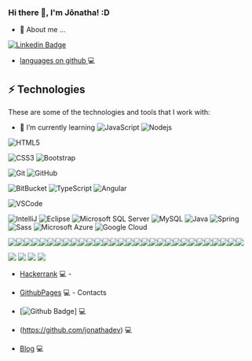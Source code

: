 ### Hi there 👋,  I'm Jônatha! :D

- 💬 About me ...

[![Linkedin Badge](https://img.shields.io/badge/-LinkedIn-blue?style=flat-square&logo=Linkedin&logoColor=white&link=https://www.linkedin.com/in/jônatha-mendonça-dos-santos-653b988b)](https://www.linkedin.com/in/jônatha-mendonça-dos-santos-653b988b)


- [languages on github ](https://resume.github.io/?jonathadev) 💻

## ⚡ Technologies
These are some of the technologies and tools that I work with:

- 🌱 I’m currently learning ![JavaScript](https://img.shields.io/badge/-JavaScript-black?style=flat-square&logo=javascript)
![Nodejs](https://img.shields.io/badge/-Nodejs-339933?style=flat-square&logo=Node.js&logoColor=white)

![HTML5](https://img.shields.io/badge/-HTML5-E34F26?style=flat-square&logo=html5&logoColor=white)

![CSS3](https://img.shields.io/badge/-CSS3-1572B6?style=flat-square&logo=css3)
![Bootstrap](https://img.shields.io/badge/-Bootstrap-563D7C?style=flat-square&logo=bootstrap)

![Git](https://img.shields.io/badge/-Git-black?style=flat-square&logo=git)
![GitHub](https://img.shields.io/badge/-GitHub-181717?style=flat-square&logo=github)


![BitBucket](https://img.shields.io/badge/-BitBucket-darkblue?style=flat-square&logo=bitbucket)
![TypeScript](https://img.shields.io/badge/-TypeScript-007ACC?style=flat-square&logo=typescript)
![Angular](https://img.shields.io/badge/-Angular-DD0031?style=flat-square&logo=angular)

![VSCode](https://img.shields.io/badge/-VSCode-007ACC?style=flat-square&logo=visual-studio-code&logoColor=white)

![IntelliJ](https://img.shields.io/badge/-IntelliJ%20IDEA-black?style=flat-square&logo=intellij-idea&logoColor=white)
![Eclipse](https://img.shields.io/badge/-Eclipse-2C2255?style=flat-square&logo=eclipse&logoColor=white)
![Microsoft SQL Server](https://img.shields.io/badge/-SQL%20Server-CC2927?style=flat-square&logo=microsoft-sql-server&logoColor=white)
![MySQL](https://img.shields.io/badge/-MySQL-4479A1?style=flat-square&logo=mysql&logoColor=white)
![Java](https://img.shields.io/badge/-Java-007396?style=flat-square&logo=java)
![Spring](https://img.shields.io/badge/-Spring-6DB33F?style=flat-square&logo=spring&logoColor=white)
![Sass](https://img.shields.io/badge/-Sass-CC6699?style=flat-square&logo=sass&logoColor=white)
![Microsoft Azure](https://img.shields.io/badge/Microsoft%20Azure-0089D6?style=flat-square&logo=microsoft-azure&logoColor=white)
![Google Cloud](https://img.shields.io/badge/Google%20Cloud-4285F4?style=flat-square&logo=google-cloud&logoColor=white)

<img src="https://img.shields.io/badge/react%20-%2320232a.svg?&style=for-the-badge&logo=react&logoColor=%2361DAFB"/><img src="https://img.shields.io/badge/vuejs%20-%2335495e.svg?&style=for-the-badge&logo=vue.js&logoColor=%234FC08D"/><img src ="https://img.shields.io/badge/postgres-%23316192.svg?&style=for-the-badge&logo=postgresql&logoColor=white"/><img src ="https://img.shields.io/badge/MongoDB-%234ea94b.svg?&style=for-the-badge&logo=mongodb&logoColor=white"/><img src ="https://img.shields.io/badge/sqlite-%2307405e.svg?&style=for-the-badge&logo=sqlite&logoColor=white"/><img src ="https://img.shields.io/badge/oracle%20-%23F00000.svg?&style=for-the-badge&logo=oracle&logoColor=white" /><img src="https://img.shields.io/badge/c%23%20-%23239120.svg?&style=for-the-badge&logo=c-sharp&logoColor=white"/><img src="https://img.shields.io/badge/c%20-%2300599C.svg?&style=for-the-badge&logo=c&logoColor=white"/><img src="https://img.shields.io/badge/php-%23777BB4.svg?&style=for-the-badge&logo=php&logoColor=white"/><img src="https://img.shields.io/badge/ruby-%23CC342D.svg?&style=for-the-badge&logo=ruby&logoColor=white"/><img src="https://img.shields.io/badge/r-%23276DC3.svg?&style=for-the-badge&logo=r&logoColor=white"/><img src="https://img.shields.io/badge/material%20ui%20-%230081CB.svg?&style=for-the-badge&logo=material-ui&logoColor=white"/><img src="https://img.shields.io/badge/redux%20-%23593d88.svg?&style=for-the-badge&logo=redux&logoColor=white"/><img src="https://img.shields.io/badge/jquery%20-%230769AD.svg?&style=for-the-badge&logo=jquery&logoColor=white"/><img src="https://img.shields.io/badge/django%20-%23092E20.svg?&style=for-the-badge&logo=django&logoColor=white"/><img src="https://img.shields.io/badge/rails%20-%23CC0000.svg?&style=for-the-badge&logo=ruby-on-rails&logoColor=white"/><img src="https://img.shields.io/badge/laravel%20-%23FF2D20.svg?&style=for-the-badge&logo=laravel&logoColor=white"/><img src="https://img.shields.io/badge/Flutter%20-%2302569B.svg?&style=for-the-badge&logo=Flutter&logoColor=white" /><img src="https://img.shields.io/badge/heroku%20-%23430098.svg?&style=for-the-badge&logo=heroku&logoColor=white"/><img src="https://img.shields.io/badge/apache%20-%23D42029.svg?&style=for-the-badge&logo=apache&logoColor=white"/><img src="https://img.shields.io/badge/adobe%20photoshop%20-%2331A8FF.svg?&style=for-the-badge&logo=adobe%20photoshop&logoColor=white"/><img src="https://img.shields.io/badge/unreal%20engine%20-%23313131.svg?&style=for-the-badge&logo=unreal%20engine&logoColor=white"/><img src="https://img.shields.io/badge/unity%20-%23000000.svg?&style=for-the-badge&logo=unity&logoColor=white"/><img src="https://img.shields.io/badge/battle.net%20-%2300AEFF.svg?&style=for-the-badge&logo=battle.net&logoColor=white"/><img src="https://img.shields.io/badge/steam%20-%23000000.svg?&style=for-the-badge&logo=steam&logoColor=white"/><img src="https://img.shields.io/badge/epic%20games%20-%23313131.svg?&style=for-the-badge&logo=epic%20games&logoColor=white"/><img src="https://img.shields.io/badge/ea%20-%23000000.svg?&style=for-the-badge&logo=ea&logoColor=white"/><img src="https://img.shields.io/badge/xbox%20-%23107C10.svg?&style=for-the-badge&logo=xbox&logoColor=white"/><img src="https://img.shields.io/badge/-Raspberry%20Pi-C51A4A?style=for-the-badge&logo=Raspberry-Pi"/><img src="https://img.shields.io/badge/-Arduino-00979D?style=for-the-badge&logo=Arduino&logoColor=white"/>


<img src="https://img.shields.io/badge/Stack_Overflow-FE7A16?style=for-the-badge&logo=stack-overflow&logoColor=white"/>
<img src="https://img.shields.io/badge/YouTube-FF0000?style=for-the-badge&logo=youtube&logoColor=white" />
<img src="https://img.shields.io/badge/Discord-7289DA?style=for-the-badge&logo=discord&logoColor=white" />
<img src="https://img.shields.io/badge/Twitch-9146FF?style=for-the-badge&logo=twitch&logoColor=white" />


- [Hackerrank](https://www.hackerrank.com/jonatha_mendonca) 💻 -


- [GithubPages](https://jonathadev.github.io/) 💻 - Contacts

- [![Github Badge](https://img.shields.io/badge/-Github-000?style=flat-square&logo=Github&logoColor=white&link=https://github.com/jonathadev)] 💻

- (https://github.com/jonathadev) 💻

- [Blog](http://programandocomojonatha.blogspot.com.br/) 💻


<!--
<img src="https://img.shields.io/badge/-Stack%20overflow-FE7A16?style=fohttps://img.shields.io/badge/Discord237289DA.svg?&style=for-the-badge&logo=discord&logoColor=white"/>

<!--
<img src="https://img.shields.io/badge/YouTube%20-%23FF0000.svg?&style=for-the-badge&logo=YouTube&logoColor=white"/><img src="https://img.shields.io/badge/<Twitch>%20-%239146FF.svg?&style=for-the-badge&logo=Twitch&logoColor=white"/>
<img src="https://img.shields.io/badge/<Instagram>%20-%23E4405F.svg?&style=for-the-badge&logo=Instagram&logoColor=white"/>
-->


<!--

[![Twitter Badge](https://img.shields.io/badge/-Twitter-1ca0f1?style=flat-square&labelColor=1ca0f1&logo=twitter&logoColor=white&link=https://twitter.com/JoNaThA_MS)](https://twitter.com/JoNaThA_MS)
[![Youtube Badge](https://img.shields.io/badge/-YouTube-ff0000?style=flat-square&labelColor=ff0000&logo=youtube&logoColor=white&link=https://www.youtube.com/user/TreinaWeb)](https://www.youtube.com/user/TreinaWeb)

**jonathadev/jonathadev** is a ✨ _special_ ✨ repository because its `README.md` (this file) appears on your GitHub profile.

Here are some ideas to get you started:

- 🔭 I’m currently working on ...
- 🌱 I’m currently learning ...
- 👯 I’m looking to collaborate on ...
- 🤔 I’m looking for help with ...
- 💬 Ask me about ...
- 📫 How to reach me: ...
- 😄 Pronouns: ...
- ⚡ Fun fact: ...
-->
